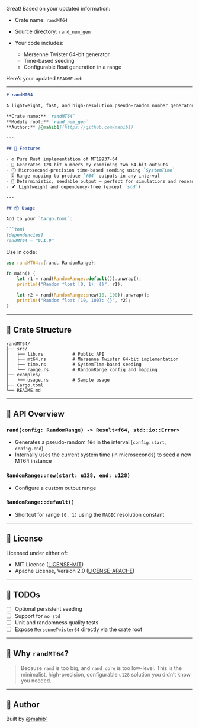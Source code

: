 Great! Based on your updated information:

* Crate name: `randMT64`
* Source directory: `rand_num_gen`
* Your code includes:

  * Mersenne Twister 64-bit generator
  * Time-based seeding
  * Configurable float generation in a range

Here’s your updated `README.md`:

---

````md
# randMT64

A lightweight, fast, and high-resolution pseudo-random number generator in Rust based on the **Mersenne Twister 64-bit** algorithm — with support for `u128` outputs and floating-point results mapped to any configurable range.

**Crate name:** `randMT64`  
**Module root:** `rand_num_gen`  
**Author:** [@mahib1](https://github.com/mahib1)

---

## 🌟 Features

- ⚙️ Pure Rust implementation of MT19937-64
- 🔐 Generates 128-bit numbers by combining two 64-bit outputs
- 🕒 Microsecond-precision time-based seeding using `SystemTime`
- 🎚 Range mapping to produce `f64` outputs in any interval
- 🧪 Deterministic, seedable output — perfect for simulations and research
- 🪶 Lightweight and dependency-free (except `std`)

---

## 📦 Usage

Add to your `Cargo.toml`:

```toml
[dependencies]
randMT64 = "0.1.0"
````

Use in code:

```rust
use randMT64::{rand, RandomRange};

fn main() {
    let r1 = rand(RandomRange::default()).unwrap();
    println!("Random float [0, 1): {}", r1);

    let r2 = rand(RandomRange::new(10, 100)).unwrap();
    println!("Random float [10, 100): {}", r2);
}
```

---

## 📁 Crate Structure

```
randMT64/
├── src/
│   ├── lib.rs           # Public API
│   ├── mt64.rs          # Mersenne Twister 64-bit implementation
│   ├── time.rs          # SystemTime-based seeding
│   └── range.rs         # RandomRange config and mapping
├── examples/
│   └── usage.rs         # Sample usage
├── Cargo.toml
└── README.md
```

---

## 🔧 API Overview

### `rand(config: RandomRange) -> Result<f64, std::io::Error>`

* Generates a pseudo-random `f64` in the interval \[`config.start`, `config.end`)
* Internally uses the current system time (in microseconds) to seed a new MT64 instance

### `RandomRange::new(start: u128, end: u128)`

* Configure a custom output range

### `RandomRange::default()`

* Shortcut for range `[0, 1)` using the `MAGIC` resolution constant

---

## 📜 License

Licensed under either of:

* MIT License ([LICENSE-MIT](LICENSE-MIT))
* Apache License, Version 2.0 ([LICENSE-APACHE](LICENSE-APACHE))

---

## 🚧 TODOs

* [ ] Optional persistent seeding
* [ ] Support for `no_std`
* [ ] Unit and randomness quality tests
* [ ] Expose `MersenneTwister64` directly via the crate root

---

## 🤔 Why `randMT64`?

> Because `rand` is too big, and `rand_core` is too low-level.
> This is the minimalist, high-precision, configurable `u128` solution you didn’t know you needed.

---

## 👤 Author

Built by [@mahib1](https://github.com/mahib1)

```


